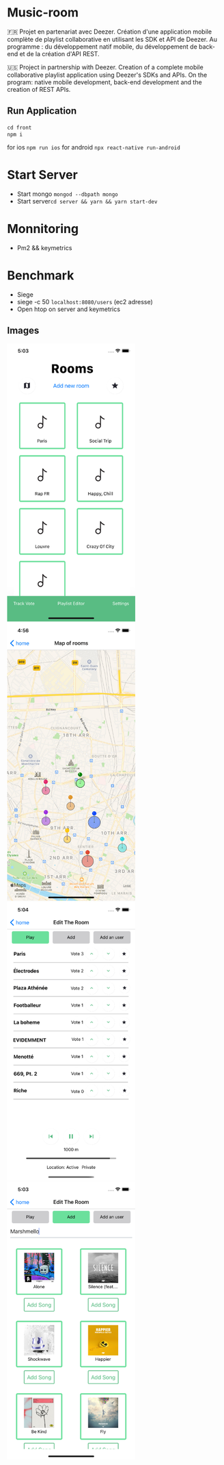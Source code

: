 # Music-room

🇫🇷
Projet en partenariat avec Deezer. Création d'une application mobile complète de playlist collaborative en utilisant les SDK et API de Deezer. Au programme : du développement natif mobile, du développement de back-end et de la création d'API REST.

🇺🇸
Project in partnership with Deezer. Creation of a complete mobile collaborative playlist application using Deezer's SDKs and APIs. On the program: native mobile development, back-end development and the creation of REST APIs.


## Run Application
```
cd front
npm i
```
for ios ```npm run ios```
for android ```npx react-native run-android```

# Start Server

* Start mongo ```mongod --dbpath mongo```
* Start server```cd server && yarn && yarn start-dev```


# Monnitoring
* Pm2 && keymetrics

# Benchmark
* Siege
* siege -c 50 ``localhost:8080/users`` (ec2 adresse)
* Open htop on server and keymetrics


## Images


<p float="left">
<img src="https://github.com/coschmit/music-room/blob/main/README_img/select_room_page.jpg" alt="" width="300"/>
<img src="https://github.com/coschmit/music-room/blob/main/README_img/map_page.jpg" alt="" width="300"/>
<img src="https://github.com/coschmit/music-room/blob/main/README_img/room_page.jpg" alt="" width="300"/>
<img src="https://github.com/coschmit/music-room/blob/main/README_img/search_song_page.png" alt="" width="300"/>
</p>
